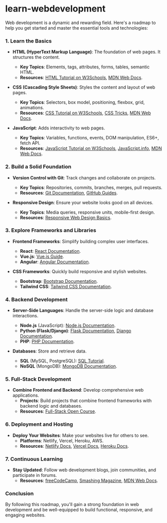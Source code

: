 # learn-webdevelopment
Web development is a dynamic and rewarding field. Here's a roadmap to help you get started and master the essential tools and technologies:

### **1. Learn the Basics**
- **HTML (HyperText Markup Language)**: The foundation of web pages. It structures the content.
   - **Key Topics**: Elements, tags, attributes, forms, tables, semantic HTML.
   - **Resources**: [HTML Tutorial on W3Schools](https://www.w3schools.com/html/), [MDN Web Docs](https://developer.mozilla.org/en-US/docs/Web/HTML).

- **CSS (Cascading Style Sheets)**: Styles the content and layout of web pages.
   - **Key Topics**: Selectors, box model, positioning, flexbox, grid, animations.
   - **Resources**: [CSS Tutorial on W3Schools](https://www.w3schools.com/css/), [CSS Tricks](https://css-tricks.com/), [MDN Web Docs](https://developer.mozilla.org/en-US/docs/Web/CSS).

- **JavaScript**: Adds interactivity to web pages.
   - **Key Topics**: Variables, functions, events, DOM manipulation, ES6+, fetch API.
   - **Resources**: [JavaScript Tutorial on W3Schools](https://www.w3schools.com/js/), [JavaScript.info](https://javascript.info/), [MDN Web Docs](https://developer.mozilla.org/en-US/docs/Web/JavaScript).

### **2. Build a Solid Foundation**
- **Version Control with Git**: Track changes and collaborate on projects.
   - **Key Topics**: Repositories, commits, branches, merges, pull requests.
   - **Resources**: [Git Documentation](https://git-scm.com/doc), [GitHub Guides](https://guides.github.com/).

- **Responsive Design**: Ensure your website looks good on all devices.
   - **Key Topics**: Media queries, responsive units, mobile-first design.
   - **Resources**: [Responsive Web Design Basics](https://developers.google.com/web/fundamentals/design-and-ux/responsive).

### **3. Explore Frameworks and Libraries**
- **Frontend Frameworks**: Simplify building complex user interfaces.
   - **React**: [React Documentation](https://reactjs.org/docs/getting-started.html).
   - **Vue.js**: [Vue.js Guide](https://vuejs.org/v2/guide/).
   - **Angular**: [Angular Documentation](https://angular.io/docs).

- **CSS Frameworks**: Quickly build responsive and stylish websites.
   - **Bootstrap**: [Bootstrap Documentation](https://getbootstrap.com/docs/5.0/getting-started/introduction/).
   - **Tailwind CSS**: [Tailwind CSS Documentation](https://tailwindcss.com/docs).

### **4. Backend Development**
- **Server-Side Languages**: Handle the server-side logic and database interactions.
   - **Node.js** (JavaScript): [Node.js Documentation](https://nodejs.org/en/docs/).
   - **Python (Flask/Django)**: [Flask Documentation](https://flask.palletsprojects.com/en/2.0.x/), [Django Documentation](https://docs.djangoproject.com/en/stable/).
   - **PHP**: [PHP Documentation](https://www.php.net/docs.php).

- **Databases**: Store and retrieve data.
   - **SQL** (MySQL, PostgreSQL): [SQL Tutorial](https://www.w3schools.com/sql/).
   - **NoSQL** (MongoDB): [MongoDB Documentation](https://docs.mongodb.com/).

### **5. Full-Stack Development**
- **Combine Frontend and Backend**: Develop comprehensive web applications.
   - **Projects**: Build projects that combine frontend frameworks with backend logic and databases.
   - **Resources**: [Full-Stack Open Course](https://fullstackopen.com/en/).

### **6. Deployment and Hosting**
- **Deploy Your Websites**: Make your websites live for others to see.
   - **Platforms**: Netlify, Vercel, Heroku, AWS.
   - **Resources**: [Netlify Docs](https://docs.netlify.com/), [Vercel Docs](https://vercel.com/docs), [Heroku Docs](https://devcenter.heroku.com/).

### **7. Continuous Learning**
- **Stay Updated**: Follow web development blogs, join communities, and participate in forums.
   - **Resources**: [freeCodeCamp](https://www.freecodecamp.org/news/), [Smashing Magazine](https://www.smashingmagazine.com/), [MDN Web Docs](https://developer.mozilla.org/en-US/).

### **Conclusion**
By following this roadmap, you'll gain a strong foundation in web development and be well-equipped to build functional, responsive, and engaging websites.

